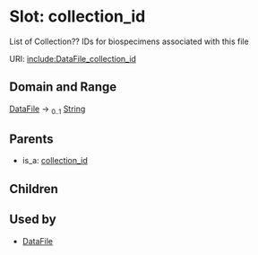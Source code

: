 
# Slot: collection_id


List of Collection?? IDs for biospecimens associated with this file

URI: [include:DataFile_collection_id](https://w3id.org/include/DataFile_collection_id)


## Domain and Range

[DataFile](DataFile.md) &#8594;  <sub>0..1</sub> [String](types/String.md)

## Parents

 *  is_a: [collection_id](collection_id.md)

## Children


## Used by

 * [DataFile](DataFile.md)
